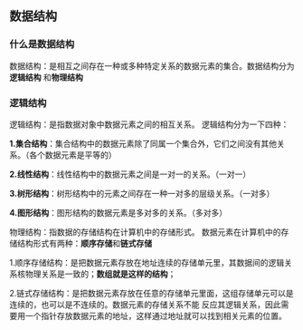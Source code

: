 
## 数据结构

  
### 什么是数据结构
数据结构：是相互之间存在一种或多种特定关系的数据元素的集合。数据结构分为**逻辑结构** 和**物理结构**

### 逻辑结构
逻辑结构：是指数据对象中数据元素之间的相互关系。
逻辑结构分为一下四种：

**1.集合结构**：集合结构中的数据元素除了同属一个集合外，它们之间没有其他关系。（各个数据元素是平等的）

**2.线性结构**：线性结构中的数据元素之间是一对一的关系。（一对一）

**3.树形结构**：树形结构中的元素之间存在一种一对多的层级关系。（一对多）

**4.图形结构**：图形结构的数据元素是多对多的关系。（多对多）

物理结构：指数据的存储结构在计算机中的存储形式。
数据元素在计算机中的存储结构形式有两种：**顺序存储**和**链式存储**

1.顺序存储结构：是把数据元素存放在地址连续的存储单元里，其数据间的逻辑关系核物理关系是一致的；**数组就是这样的结构**；

2.链式存储结构：是把数据元素存放在任意的存储单元里面，这组存储单元可以是连续的，也可以是不连续的。数据元素的存储关系不能
  反应其逻辑关系，因此需要用一个指针存放数据元素的地址，这样通过地址就可以找到相关元素的位置。
    
